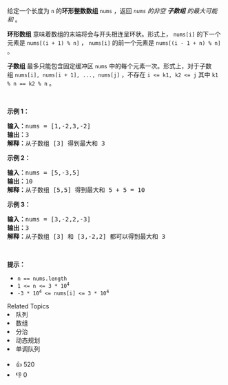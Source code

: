 <p>给定一个长度为 <code>n</code> 的<strong>环形整数数组</strong>&nbsp;<code>nums</code>&nbsp;，返回<em>&nbsp;<code>nums</code>&nbsp;的非空 <strong>子数组</strong> 的最大可能和&nbsp;</em>。</p>

<p><strong>环形数组</strong><em>&nbsp;</em>意味着数组的末端将会与开头相连呈环状。形式上， <code>nums[i]</code> 的下一个元素是 <code>nums[(i + 1) % n]</code> ， <code>nums[i]</code>&nbsp;的前一个元素是 <code>nums[(i - 1 + n) % n]</code> 。</p>

<p><strong>子数组</strong> 最多只能包含固定缓冲区&nbsp;<code>nums</code>&nbsp;中的每个元素一次。形式上，对于子数组&nbsp;<code>nums[i], nums[i + 1], ..., nums[j]</code>&nbsp;，不存在&nbsp;<code>i &lt;= k1, k2 &lt;= j</code>&nbsp;其中&nbsp;<code>k1 % n == k2 % n</code>&nbsp;。</p>

<p>&nbsp;</p>

<p><strong>示例 1：</strong></p>

<pre>
<strong>输入：</strong>nums = [1,-2,3,-2]
<strong>输出：</strong>3
<strong>解释：</strong>从子数组 [3] 得到最大和 3
</pre>

<p><strong>示例 2：</strong></p>

<pre>
<strong>输入：</strong>nums = [5,-3,5]
<strong>输出：</strong>10
<strong>解释：</strong>从子数组 [5,5] 得到最大和 5 + 5 = 10
</pre>

<p><strong>示例 3：</strong></p>

<pre>
<strong>输入：</strong>nums = [3,-2,2,-3]
<strong>输出：</strong>3
<strong>解释：</strong>从子数组 [3] 和 [3,-2,2] 都可以得到最大和 3
</pre>

<p>&nbsp;</p>

<p><strong>提示：</strong></p>

<ul> 
 <li><code>n == nums.length</code></li> 
 <li><code>1 &lt;= n &lt;= 3 * 10<sup>4</sup></code></li> 
 <li><code>-3 * 10<sup>4</sup>&nbsp;&lt;= nums[i] &lt;= 3 * 10<sup>4</sup></code>​​​​​​​</li> 
</ul>

<div><div>Related Topics</div><div><li>队列</li><li>数组</li><li>分治</li><li>动态规划</li><li>单调队列</li></div></div><br><div><li>👍 520</li><li>👎 0</li></div>